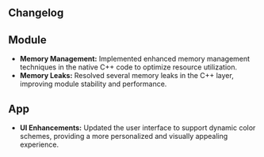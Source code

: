 ## Changelog

## Module

* **Memory Management:** Implemented enhanced memory management techniques in the native C++ code to optimize resource utilization.
* **Memory Leaks:** Resolved several memory leaks in the C++ layer, improving module stability and performance.

## App

* **UI Enhancements:** Updated the user interface to support dynamic color schemes, providing a more personalized and visually appealing experience.
